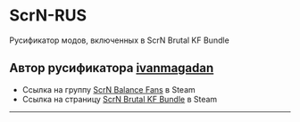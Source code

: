 # ScrN-RUS
Русификатор модов, включенных в ScrN Brutal KF Bundle

Автор русификатора [ivanmagadan](https://steamcommunity.com/id/ivanmagadan/)
---
* Ссылка на группу [ScrN Balance Fans](https://steamcommunity.com/groups/ScrNBalance) в Steam
* Ссылка на страницу [ScrN Brutal KF Bundle](https://steamcommunity.com/groups/ScrNBalance/discussions/2/483368526570475472/) в Steam
---
